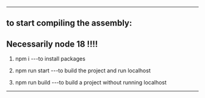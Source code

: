 -----------------------------------------------------------------
## to start compiling the assembly:
 
## Necessarily node 18 !!!!

1. npm i  ---to install packages
2. npm run start ---to build the project and run localhost

3. npm run build ---to build a project without running localhost
-----------------------------------------------------------------

